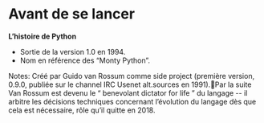 # Avant de se lancer

**L’histoire de Python**

* Sortie de la version 1.0 en 1994.
* Nom en référence des “Monty Python”.

Notes:
Créé par Guido van Rossum comme side project (première version, 0.9.0, publiée sur le channel IRC Usenet alt.sources en 1991).Par la suite Van Rossum est devenu le “
benevolant dictator for life
” du langage -- il arbitre les décisions techniques concernant l’évolution du langage dès que cela est nécessaire, rôle qu’il quitte en 2018.
